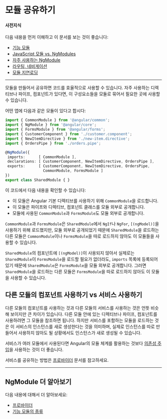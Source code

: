 <!--
# Sharing Modules
-->
# 모듈 공유하기

<!--
#### Prerequisites
A basic understanding of the following:
* [Feature Modules](guide/feature-modules).
* [JavaScript Modules vs. NgModules](guide/ngmodule-vs-jsmodule).
* [Frequently Used Modules](guide/frequent-ngmodules).
* [Routing and Navigation](guide/router).
* [Lazy loading modules](guide/lazy-loading-ngmodules).
-->
#### 사전지식
다음 내용을 먼저 이해하고 이 문서를 보는 것이 좋습니다:
* [기능 모듈](guide/feature-modules)
* [JavaScript 모듈 vs. NgModules](guide/ngmodule-vs-jsmodule)
* [자주 사용하는 NgModule](guide/frequent-ngmodules)
* [라우팅, 네비게이션](guide/router)
* [모듈 지연로딩](guide/lazy-loading-ngmodules)

<!--* Components (#TBD) We don’t have a page just on the concept of components, but I think one would be helpful for beginners.-->

<hr>

<!--
Creating shared modules allows you to organize and streamline your code. You can put commonly
used directives, pipes, and components into one module and then import just that module wherever
you need it in other parts of your app.
-->
모듈을 만들어서 공유하면 코드를 효율적으로 사용할 수 있습니다. 자주 사용하는 디렉티브나 파이프, 컴포넌트가 있다면, 이 구성요소들을 모듈로 묶어서 필요한 곳에 사용할 수 있습니다.

<!--
Consider the following module from an imaginary app:
-->
어떤 앱에 다음과 같은 모듈이 있다고 합시다:

```typescript
import { CommonModule } from '@angular/common';
import { NgModule } from '@angular/core';
import { FormsModule } from '@angular/forms';
import { CustomerComponent } from './customer.component';
import { NewItemDirective } from './new-item.directive';
import { OrdersPipe } from './orders.pipe';

@NgModule({
 imports:      [ CommonModule ],
 declarations: [ CustomerComponent, NewItemDirective, OrdersPipe ],
 exports:      [ CustomerComponent, NewItemDirective, OrdersPipe,
                 CommonModule, FormsModule ]
})
export class SharedModule { }
```
<!--
Note the following:

* It imports the `CommonModule` because the module's component needs common directives.
* It declares and exports the utility pipe, directive, and component classes.
* It re-exports the `CommonModule` and `FormsModule`.
-->
이 코드에서 다음 내용을 확인할 수 있습니다:

* 이 모듈은 Angular 기본 디렉티브를 사용하기 위해 `CommonModule`을 로드합니다.
* 이 모듈은 파이프와 디렉티브, 컴포넌트 클래스를 모듈 외부로 공개합니다.
* 모듈에 사용된 `CommonModule`과 `FormsModule`도 모듈 외부로 공개합니다.

<!--
By re-exporting `CommonModule` and `FormsModule`, any other module that imports this
`SharedModule`, gets access to directives like `NgIf` and `NgFor` from `CommonModule`
and can bind to component properties with `[(ngModel)]`, a directive in the `FormsModule`.
-->
`CommonModule`과 `FormsModule`은 `SharedModule`에서 `NgIf`나 `NgFor`, `[(ngModel)]`을 사용하기 위해 로드했지만, 모듈 외부로 공개되었기 때문에 `SharedModule`을 로드하는 다른 모듈은 `CommonModule`이나 `FormsModule`을 따로 로드하지 않아도 이 모듈들을 사용할 수 있습니다.

<!--
Even though the components declared by `SharedModule` might not bind
with `[(ngModel)]` and there may be no need for `SharedModule`
to import `FormsModule`, `SharedModule` can still export
`FormsModule` without listing it among its `imports`. This
way, you can give other modules access to `FormsModule` without
having to import it directly into the `@NgModule` decorator.
-->
`SharedModule`의 컴포넌트에 `[(ngModel)]`이 사용되지 않아서 실제로는 `SharedModule`이 `FormsModule`을 로드할 필요가 없더라도, `imports` 목록에 등록되어 있기 때문에 `SharedModule`은 `FormsModule`을 모듈 외부로 공개합니다. 그러면 `SharedModule`을 로드하는 다른 모듈은 `FormsModule`을 따로 로드하지 않아도 이 모듈을 사용할 수 있습니다.

<!--
### Using components vs services from other modules.
-->
## 다른 모듈의 컴포넌트 사용하기 vs 서비스 사용하기

<!--
There is an important distinction between using another module's component and
using a service from another module. Import modules when you want to use
directives, pipes, and components. Importing a module with services means that you will have a new instance of that service, which typically is not what you need (typically one wants to reuse an existing service). Use module imports to control service instantiation.
-->
다른 모듈의 컴포넌트를 사용하는 것과 다른 모듈의 서비스를 사용하는 것은 언뜻 비슷해 보이지만 큰 차이가 있습니다. 다른 모듈 안에 있는 디렉티브나 파이프, 컴포넌트를 사용하려면 그 모듈을 참조하면 됩니다. 하지만 서비스를 포함하는 모듈을 로드하는 것은 이 서비스의 인스턴스를 새로 생성한다는 것을 의미하며, 실제로 인스턴스를 따로 만들어서 사용하지 않아도 될 상황에서도 인스턴스가 새로 생성될 수 있습니다.

<!--
The most common way to get a hold of shared services is through Angular
[dependency injection](guide/dependency-injection), rather than through the module system (importing a module will result in a new service instance, which is not a typical usage).
-->
서비스가 여러 모듈에서 사용된다면 Angular의 모듈 체계를 활용하는 것보다 [의존성 주입](guide/dependency-injection)을 사용하는 것이 더 좋습니다.

<!--
To read about sharing services, see [Providers](guide/providers).
-->
서비스를 공유하는 방법은 [프로바이더](guide/providers) 문서를 참고하세요.

<hr />

<!--
## More on NgModules
-->
## NgModule 더 알아보기

<!--
You may also be interested in the following:
* [Providers](guide/providers).
* [Types of Feature Modules](guide/module-types).
-->
다음 내용에 대해서 더 알아보세요:
* [프로바이더](guide/providers)
* [기능 모듈의 종류](guide/module-types)